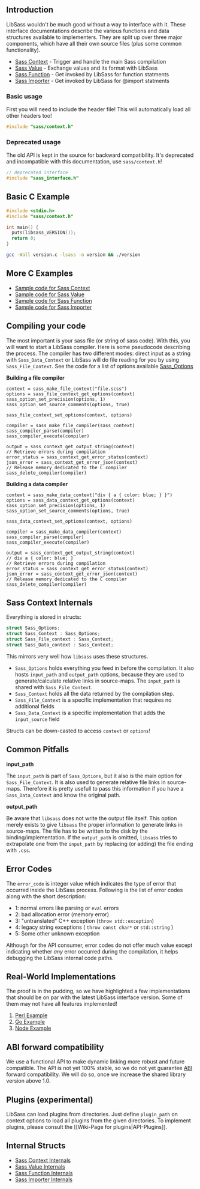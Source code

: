 ## Introduction

LibSass wouldn't be much good without a way to interface with it. These interface documentations describe the various functions and data structures available to implementers. They are split up over three major components, which have all their own source files (plus some common functionality).

- [Sass Context](api-context.md) - Trigger and handle the main Sass compilation
- [Sass Value](api-value.md) - Exchange values and its format with LibSass
- [Sass Function](api-function.md) - Get invoked by LibSass for function statments
- [Sass Importer](api-importer.md) - Get invoked by LibSass for @import statments

### Basic usage

First you will need to include the header file!
This will automatically load all other headers too!

```C
#include "sass/context.h"
```

### Deprecated usage

The old API is kept in the source for backward compatibility.
It's deprecated and incompatible with this documentation, use `sass/context.h`!

```C
// deprecated interface
#include "sass_interface.h"
```

## Basic C Example

```C
#include <stdio.h>
#include "sass/context.h"

int main() {
  puts(libsass_VERSION());
  return 0;
}
```

```bash
gcc -Wall version.c -lsass -o version && ./version
```

## More C Examples

- [Sample code for Sass Context](api-context-example.md)
- [Sample code for Sass Value](api-value-example.md)
- [Sample code for Sass Function](api-function-example.md)
- [Sample code for Sass Importer](api-importer-example.md)

## Compiling your code

The most important is your sass file (or string of sass code).  With this, you will want to start a LibSass compiler.  Here is some pseudocode describing the process.  The compiler has two different modes: direct input as a string with `Sass_Data_Context` or LibSass will do file reading for you by using `Sass_File_Context`.  See the code for a list of options available [Sass_Options](https://github.com/sass/libsass/blob/36feef0/include/sass/interface.h#L18)

**Building a file compiler**

    context = sass_make_file_context("file.scss")
    options = sass_file_context_get_options(context)
    sass_option_set_precision(options, 1)
    sass_option_set_source_comments(options, true)

    sass_file_context_set_options(context, options)

    compiler = sass_make_file_compiler(sass_context)
    sass_compiler_parse(compiler)
    sass_compiler_execute(compiler)

    output = sass_context_get_output_string(context)
    // Retrieve errors during compilation
    error_status = sass_context_get_error_status(context)
    json_error = sass_context_get_error_json(context)
    // Release memory dedicated to the C compiler
    sass_delete_compiler(compiler)

**Building a data compiler**

    context = sass_make_data_context("div { a { color: blue; } }")
    options = sass_data_context_get_options(context)
    sass_option_set_precision(options, 1)
    sass_option_set_source_comments(options, true)

    sass_data_context_set_options(context, options)

    compiler = sass_make_data_compiler(context)
    sass_compiler_parse(compiler)
    sass_compiler_execute(compiler)

    output = sass_context_get_output_string(context)
    // div a { color: blue; }
    // Retrieve errors during compilation
    error_status = sass_context_get_error_status(context)
    json_error = sass_context_get_error_json(context)
    // Release memory dedicated to the C compiler
    sass_delete_compiler(compiler)

## Sass Context Internals

Everything is stored in structs:

```C
struct Sass_Options;
struct Sass_Context : Sass_Options;
struct Sass_File_context : Sass_Context;
struct Sass_Data_context : Sass_Context;
```

This mirrors very well how `libsass` uses these structures.

- `Sass_Options` holds everything you feed in before the compilation. It also hosts `input_path` and `output_path` options, because they are used to generate/calculate relative links in source-maps. The `input_path` is shared with `Sass_File_Context`.
- `Sass_Context` holds all the data returned by the compilation step.
- `Sass_File_Context` is a specific implementation that requires no additional fields
- `Sass_Data_Context` is a specific implementation that adds the `input_source` field

Structs can be down-casted to access `context` or `options`!

## Common Pitfalls

**input_path**

The `input_path` is part of `Sass_Options`, but it also is the main option for `Sass_File_Context`. It is also used to generate relative file links in source-maps. Therefore it is pretty usefull to pass this information if you have a `Sass_Data_Context` and know the original path.

**output_path**

Be aware that `libsass` does not write the output file itself. This option merely exists to give `libsass` the proper information to generate links in source-maps. The file has to be written to the disk by the binding/implementation. If the `output_path` is omitted, `libsass` tries to extrapolate one from the `input_path` by replacing (or adding) the file ending with `.css`.

## Error Codes

The `error_code` is integer value which indicates the type of error that occurred inside the LibSass process. Following is the list of error codes along with the short description:

* 1: normal errors like parsing or `eval` errors
* 2: bad allocation error (memory error)
* 3: "untranslated" C++ exception (`throw std::exception`)
* 4: legacy string exceptions ( `throw const char*` or `std::string` )
* 5: Some other unknown exception

Although for the API consumer, error codes do not offer much value except indicating whether *any* error occurred during the compilation, it helps debugging the LibSass internal code paths.

## Real-World Implementations

The proof is in the pudding, so we have highlighted a few implementations that should be on par with the latest LibSass interface version. Some of them may not have all features implemented!

1. [Perl Example](https://github.com/sass/perl-libsass/blob/master/lib/CSS/Sass.xs)
2. [Go Example](http://godoc.org/github.com/wellington/go-libsass#example-Context-Compile)
3. [Node Example](https://github.com/sass/node-sass/blob/master/src/binding.cpp)

## ABI forward compatibility

We use a functional API to make dynamic linking more robust and future compatible. The API is not yet 100% stable, so we do not yet guarantee [ABI](https://gcc.gnu.org/onlinedocs/libstdc++/manual/abi.html) forward compatibility. We will do so, once we increase the shared library version above 1.0.

## Plugins (experimental)

LibSass can load plugins from directories. Just define `plugin_path` on context options to load all plugins from the given directories. To implement plugins, please consult the [[Wiki-Page for plugins|API-Plugins]].

## Internal Structs

- [Sass Context Internals](api-context-internal.md)
- [Sass Value Internals](api-value-internal.md)
- [Sass Function Internals](api-function-internal.md)
- [Sass Importer Internals](api-importer-internal.md)
